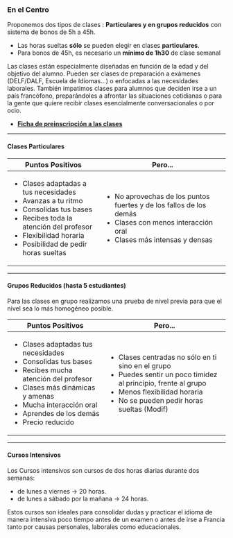 ### En el Centro

Proponemos dos tipos de clases : **Particulares y en grupos reducidos** con sistema de bonos de 5h a 45h.

- Las horas sueltas **sólo** se pueden elegir en clases **particulares**.
- Para bonos de 45h, es necesario un **mínimo de 1h30** de clase semanal

Las clases están especialmente diseñadas en función de la edad y del objetivo del alumno. Pueden ser clases de preparación a exámenes (DELF/DALF, Escuela de Idiomas...) o enfocadas a las necesidades laborales. También impatimos clases para alumnos que deciden irse a un país francófono, preparándoles a afrontar las situaciones cotidianas o para la gente que quiere recibir clases esencialmente conversacionales o por ocio.

- <a href="https://docs.google.com/forms/d/1wBjm4OuPtCuqLgNbH_1NLaExOd9ojmfziD66SA5M4rs/viewform" onclick="window.open(this.href, 'clases', 'width=800,height=600'); return false;">**Ficha de pre&shy;inscripción a las clases**</a>

---

#### Clases Particulares

<table>
    <thead>
        <tr>
            <th>Puntos Positivos</th>
            <th>Pero...</th>
        </tr>
    </thead>
    <tbody>
        <tr>
            <td>
                <ul>
                    <li>Clases adaptadas a tus necesidades</li>
                    <li>Avanzas a tu ritmo</li>
                    <li>Consolidas tus bases</li>
                    <li>Recibes toda la atención del profesor</li>
                    <li>Flexibilidad horaria</li>
                    <li>Posibilidad de pedir horas sueltas</li>
                </ul>
            </td>
            <td>
                <ul>
                    <li>No aprovechas de los puntos fuertes y de los fallos de los demás</li>
                    <li>Clases con menos interacción oral</li>
                    <li>Clases más intensas y densas</li>
                </ul>
            </td>
        </tr>
    </tbody>
</table>

---

#### Grupos Reducidos (hasta 5 estudiantes)

Para las clases en grupo realizamos una prueba de nivel previa para que el nivel sea lo más homogéneo posible.

<table>
    <thead>
        <tr>
            <th>Puntos Positivos</th>
            <th>Pero...</th>
        </tr>
    </thead>
    <tbody>
        <tr>
            <td>
                <ul>
                    <li>Clases adaptadas tus necesidades</li>
                    <li>Consolidas tus bases</li>
                    <li>Recibes mucha atención del profesor</li>
                    <li>Clases más dinámicas y amenas</li>
                    <li>Mucha interacción oral</li>
                    <li>Aprendes de los demás</li>
                    <li>Precio reducido</li>
                </ul>
            </td>
            <td>
                <ul>
                    <li>Clases centradas no sólo en ti sino en el grupo</li>
                    <li>Puedes sentir un poco timidez al principio, frente al grupo</li>
                    <li>Menos flexibilidad horaria</li>
                    <li>No se pueden pedir horas sueltas (Modif)</li>
                </ul>
            </td>
        </tr>
    </tbody>
</table>

---

#### Cursos Intensivos

Los Cursos intensivos son cursos de dos horas diarias durante dos semanas:

- de lunes a viernes → 20 horas.
- de lunes a sábado por la mañana → 24 horas.

Estos cursos son ideales para consolidar dudas y practicar el idioma de manera intensiva poco tiempo antes de un examen o antes de irse a Francia tanto por causas personales, laborales como educacionales.
